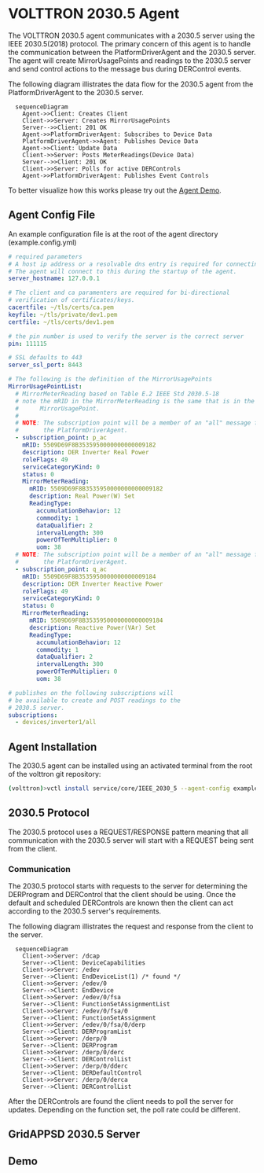 # VOLTTRON 2030.5 Agent

The VOLTTRON 2030.5 agent communicates with a 2030.5 server using the IEEE 2030.5(2018) protocol.  The primary concern of
this agent is to handle the communication between the PlatformDriverAgent and the 2030.5 server.  The agent will create MirrorUsagePoints and readings to the 2030.5 server and send control actions to the message bus during DERControl events.

The following diagram illistrates the data flow for the 2030.5 agent from the PlatformDriverAgent to the 2030.5 server.

```mermaid
  sequenceDiagram
    Agent->>Client: Creates Client
    Client->>Server: Creates MirrorUsagePoints
    Server-->>Client: 201 OK
    Agent->>PlatformDriverAgent: Subscribes to Device Data
    PlatformDriverAgent->>Agent: Publishes Device Data
    Agent->>Client: Update Data
    Client->>Server: Posts MeterReadings(Device Data)
    Server-->>Client: 201 OK
    Client->>Server: Polls for active DERControls
    Agent->>PlatformDriverAgent: Publishes Event Controls
```

To better visualize how this works please try out the [Agent Demo](AGENT_DEMO.md).

## Agent Config File

An example configuration file is at the root of the agent directory (example.config.yml)

```yaml
# required parameters
# A host ip address or a resolvable dns entry is required for connecting to.
# The agent will connect to this during the startup of the agent.
server_hostname: 127.0.0.1

# The client and ca paramenters are required for bi-directional
# verification of certificates/keys.
cacertfile: ~/tls/certs/ca.pem
keyfile: ~/tls/private/dev1.pem
certfile: ~/tls/certs/dev1.pem

# the pin number is used to verify the server is the correct server
pin: 111115

# SSL defaults to 443
server_ssl_port: 8443

# The following is the definition of the MirrorUsagePoints
MirrorUsagePointList:
  # MirrorMeterReading based on Table E.2 IEEE Std 2030.5-18
  # note the mRID in the MirrorMeterReading is the same that is in the
  #      MirrorUsagePoint.
  # 
  # NOTE: The subscription point will be a member of an "all" message from
  #       the PlatformDriverAgent.
  - subscription_point: p_ac
    mRID: 5509D69F8B3535950000000000009182
    description: DER Inverter Real Power
    roleFlags: 49
    serviceCategoryKind: 0
    status: 0
    MirrorMeterReading:
      mRID: 5509D69F8B3535950000000000009182
      description: Real Power(W) Set
      ReadingType:
        accumulationBehavior: 12
        commodity: 1
        dataQualifier: 2
        intervalLength: 300
        powerOfTenMultiplier: 0
        uom: 38
  # NOTE: The subscription point will be a member of an "all" message from
  #       the PlatformDriverAgent.
  - subscription_point: q_ac
    mRID: 5509D69F8B3535950000000000009184
    description: DER Inverter Reactive Power
    roleFlags: 49
    serviceCategoryKind: 0
    status: 0
    MirrorMeterReading:
      mRID: 5509D69F8B3535950000000000009184
      description: Reactive Power(VAr) Set
      ReadingType:
        accumulationBehavior: 12
        commodity: 1
        dataQualifier: 2
        intervalLength: 300
        powerOfTenMultiplier: 0
        uom: 38

# publishes on the following subscriptions will
# be available to create and POST readings to the
# 2030.5 server.
subscriptions:
  - devices/inverter1/all
```

## Agent Installation

The 2030.5 agent can be installed using an activated terminal from the root of the volttron git repository:

```bash
(volttron)>vctl install service/core/IEEE_2030_5 --agent-config example.config.yml --vip-identity inverter1
```

## 2030.5 Protocol

The 2030.5 protocol uses a
REQUEST/RESPONSE pattern meaning that all communication with the 2030.5 server will start with a REQUEST being sent
from the client.

### Communication

The 2030.5 protocol starts with requests to the server for determining the DERProgram and DERControl that the client should be using.  Once the default and scheduled DERControls are known then the client can act according to the 2030.5 server's requirements.

The following diagram illistrates the request and response from the client to the server.

```mermaid
  sequenceDiagram
    Client->>Server: /dcap
    Server-->Client: DeviceCapabilities
    Client->>Server: /edev
    Server-->Client: EndDeviceList(1) /* found */
    Client->>Server: /edev/0
    Server-->Client: EndDevice 
    Client->>Server: /edev/0/fsa
    Server-->Client: FunctionSetAssignmentList
    Client->>Server: /edev/0/fsa/0
    Server-->Client: FunctionSetAssignment
    Client->>Server: /edev/0/fsa/0/derp
    Server-->Client: DERProgramList
    Client->>Server: /derp/0
    Server-->Client: DERProgram
    Client->>Server: /derp/0/derc
    Server-->Client: DERControlList
    Client->>Server: /derp/0/dderc
    Server-->Client: DERDefaultControl
    Client->>Server: /derp/0/derca
    Server-->Client: DERControlList
```

After the DERControls are found the client needs to poll the server for updates.  Depending on the function set, the poll rate could be different.  

## GridAPPSD 2030.5 Server

## Demo
